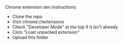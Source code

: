 Chrome extension dev instructions:
* Clone the repo
* Visit chrome://extensions
* Check "Developer Mode" at the top if it isn't already
* Click "Load unpacked extension"
* Upload this folder
